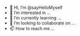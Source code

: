 - 👋 Hi, I’m @sayHelloMyself
- 👀 I’m interested in ...
- 🌱 I’m currently learning ...
- 💞️ I’m looking to collaborate on ...
- 📫 How to reach me ...

<!---
sayHelloMyself/sayHelloMyself is a ✨ special ✨ repository because its `README.md` (this file) appears on your GitHub profile.
You can click the Preview link to take a look at your changes.
--->

